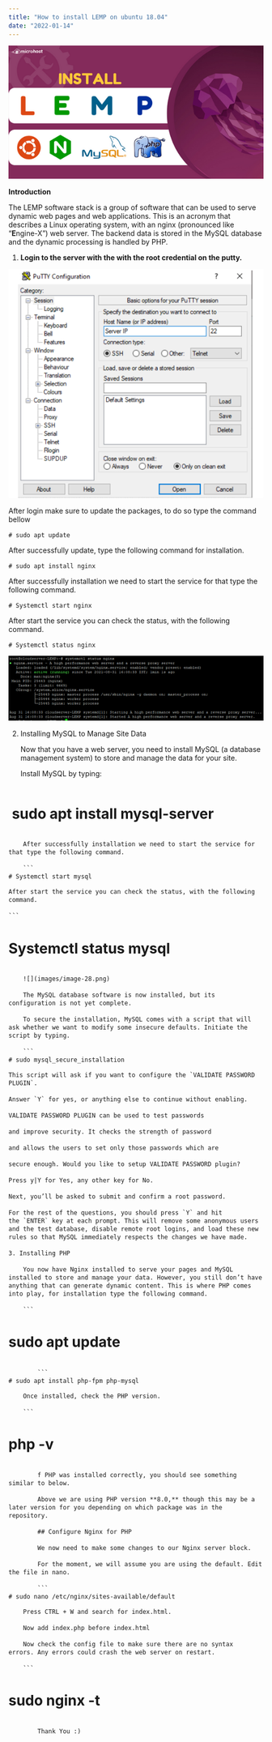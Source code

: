 ```yaml
---
title: "How to install LEMP on ubuntu 18.04"
date: "2022-01-14"
---
```


![](images/How-to-install-LEMP-on-ubuntu-18.04-1.png)

**Introduction**

The LEMP software stack is a group of software that can be used to serve dynamic web pages and web applications. This is an acronym that describes a Linux operating system, with an nginx (pronounced like “**E**ngine-X”) web server. The backend data is stored in the MySQL database and the dynamic processing is handled by PHP.

1. **Login to the server with the with the root credential on the putty.**

![](images/image-26.png)

After login make sure to update the packages, to do so type the command bellow

```
# sudo apt update 
```

After successfully update, type the following command for installation.

```
# sudo apt install nginx 
```

After successfully installation we need to start the service for that type the following command.

```
# Systemctl start nginx
```

After start the service you can check the status, with the following command.

```
# Systemctl status nginx 
```

![](images/image-27.png)

2. Installing MySQL to Manage Site Data
    
    Now that you have a web server, you need to install MySQL (a database management system) to store and manage the data for your site.
    
    Install MySQL by typing:
    
    ```
#  sudo apt install mysql-server 
```
    
    After successfully installation we need to start the service for that type the following command.
    
    ```
# Systemctl start mysql 
```
    
    After start the service you can check the status, with the following command.
    
    ```
# Systemctl status mysql 
```
    
    ![](images/image-28.png)
    
    The MySQL database software is now installed, but its configuration is not yet complete.
    
    To secure the installation, MySQL comes with a script that will ask whether we want to modify some insecure defaults. Initiate the script by typing.
    
    ```
# sudo mysql_secure_installation 
```
    
    This script will ask if you want to configure the `VALIDATE PASSWORD PLUGIN`.
    
    Answer `Y` for yes, or anything else to continue without enabling.
    
    VALIDATE PASSWORD PLUGIN can be used to test passwords
    
    and improve security. It checks the strength of password
    
    and allows the users to set only those passwords which are
    
    secure enough. Would you like to setup VALIDATE PASSWORD plugin?
    
    Press y|Y for Yes, any other key for No.
    
    Next, you’ll be asked to submit and confirm a root password.
    
    For the rest of the questions, you should press `Y` and hit the `ENTER` key at each prompt. This will remove some anonymous users and the test database, disable remote root logins, and load these new rules so that MySQL immediately respects the changes we have made.
    
    3. Installing PHP
        
        You now have Nginx installed to serve your pages and MySQL installed to store and manage your data. However, you still don’t have anything that can generate dynamic content. This is where PHP comes into play, for installation type the following command.
        
        ```
# sudo apt update 
```
        
        ```
# sudo apt install php-fpm php-mysql 
```
        
        Once installed, check the PHP version.
        
        ```
# php -v 
```
        
        f PHP was installed correctly, you should see something similar to below.
        
        Above we are using PHP version **8.0,** though this may be a later version for you depending on which package was in the repository.
        
        ## Configure Nginx for PHP
        
        We now need to make some changes to our Nginx server block.
        
        For the moment, we will assume you are using the default. Edit the file in nano.
        
        ```
# sudo nano /etc/nginx/sites-available/default 
```
        
        Press CTRL + W and search for index.html.
        
        Now add index.php before index.html
        
        Now check the config file to make sure there are no syntax errors. Any errors could crash the web server on restart.
        
        ```
# sudo nginx -t 
```
        
        Thank You :)
